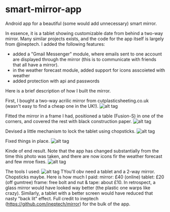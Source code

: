 # smart-mirror-app
Android app for a beautiful (some would add unnecessary) smart mirror.

In essence, it is a tablet showing customizable date from behind a two-way mirror. Many similar projects exists, and the code for the app itself is largely from @ineptech. 
I added the following features:
- added a "Gmail Messenger" module, where emails sent to one account are displayed through the mirror (this is to communicate with friends that all have a mirror).
- in the weather forecast module, added support for icons asscoieted with weather
- added protection with api and passwords

Here is a brief description of how I built the mirror.

First, I bought a two-way acrilic mirror from cutplasticsheeting.co.uk (wasn't easy to find a cheap one in the UK!).
![alt tag](http://i.imgur.com/426gni5.jpg)

Fitted the mirror in a frame I had, positioned a table (Fusion-S) in one of the corners, and covered the rest with black construction paper. 
![alt tag](http://i.imgur.com/tCibCEp.jpg)

Devised a little mechanism to lock the tablet using chopsticks.
![alt tag](http://i.imgur.com/J77sIPP.jpg)

Fixed things in place.
![alt tag](http://i.imgur.com/uQFJ1ns.jpg)

Kinde of end result. Note that the app has changed substantially from the time this photo was taken, and there are now icons fir the weather forecast and few mroe fixes.
![alt tag](http://i.imgur.com/Z7h2gdT.jpg)

The tools I used:
![alt tag](http://i.imgur.com/VrM1Sqk.jpg)
TYou'll obv need a tablet and a 2-way mirror. Chopsticks maybe. Here is how much I paid: 
mirror: £40 (online) 
tablet: £20 (off gumtree) 
frame: free 
bolt and nut & tape: about £10. 
In retrospect, a glass mirror would have looked way better (the plastic one warps like crazy). Similarly, a tablet with a better screen would have reduced that nasty "back lit" effect. 
Full credit to ineptech (https://github.com/ineptech/mirror) for the bulk of the app.
